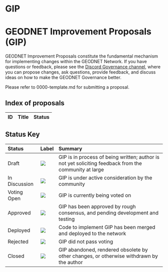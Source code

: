 # GIP 
# GEODNET Improvement Proposals (GIP)

GEODNET Improvement Proposals constitute the fundamental mechanism for implementing changes within the GEODNET Network.
If you have questions or feedback, please see the [Discord Governance channel](https://discord.com/invite/VKgsqka8), where you can propose changes, ask questions, provide feedback, and discuss ideas on how to make the GEODNET Governance better.

Please refer to 0000-template.md for submitting a proposal.

## Index of proposals

<!-- prettier-ignore -->
| ID | Title | Status |
| :---: | :--- | :-- |


## Status Key

| Status        | Label                                                                        | Summary                                                                                               |
| :------------ | :--------------------------------------------------------------------------- | :---------------------------------------------------------------------------------------------------- |
| Draft         | <img src="https://img.shields.io/badge/Status-Draft-yellow"></img>           | GIP is in process of being written; author is not yet soliciting feedback from the community at large |
| In Discussion | <img src="https://img.shields.io/badge/Status-In%20Discussion-orange"></img> | GIP is under active consideration by the community                                                    |
| Voting Open   | <img src="https://img.shields.io/badge/Status-Voting_Open-cyan"></img>       | GIP is currently being voted on
| Approved      | <img src="https://img.shields.io/badge/Status-Approved-green"></img>         | GIP has been approved by rough consensus, and pending development and testing                         |
| Deployed      | <img src="https://img.shields.io/badge/Status-Deployed-blue"></img>          | Code to implement GIP has been merged and deployed to the network                                     |
| Rejected      | <img src="https://img.shields.io/badge/Status-Rejected-red"></img>           | GIP did not pass voting                                                                               |
| Closed        | <img src="https://img.shields.io/badge/Status-Closed-lightgrey"></img>       | GIP abandoned, rendered obsolete by other changes, or otherwise withdrawn by the author               |
